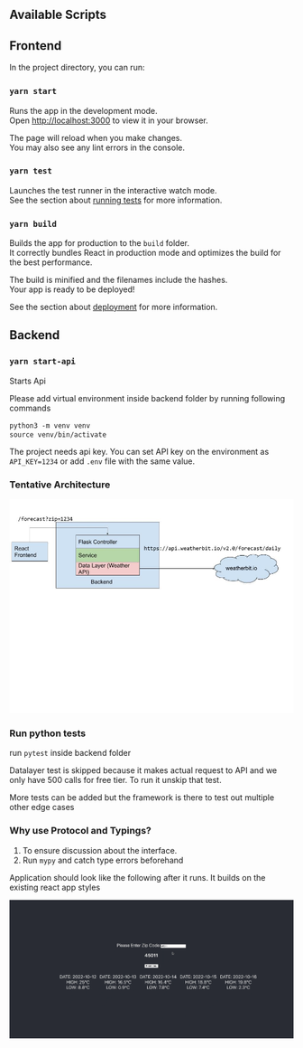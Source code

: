 ## Available Scripts

## Frontend

In the project directory, you can run:

### `yarn start`

Runs the app in the development mode.\
Open [http://localhost:3000](http://localhost:3000) to view it in your browser.

The page will reload when you make changes.\
You may also see any lint errors in the console.

### `yarn test`

Launches the test runner in the interactive watch mode.\
See the section about [running tests](https://facebook.github.io/create-react-app/docs/running-tests) for more information.

### `yarn build`

Builds the app for production to the `build` folder.\
It correctly bundles React in production mode and optimizes the build for the best performance.

The build is minified and the filenames include the hashes.\
Your app is ready to be deployed!

See the section about [deployment](https://facebook.github.io/create-react-app/docs/deployment) for more information.

## Backend
### `yarn start-api`
Starts Api

Please add virtual environment inside backend folder by running following commands
```
python3 -m venv venv
source venv/bin/activate
```
The project needs api key. You can set API key on the environment as `API_KEY=1234` or add `.env` file with the same value.

### Tentative Architecture
![Alt text](/weatherapp.jpg?raw=true "Architecture")

### Run python tests
run `pytest` inside backend folder

Datalayer test is skipped because it makes actual request to API and we only have 500 calls for free tier. To run it unskip that test.

More tests can be added but the framework is there to test out multiple other edge cases

### Why use Protocol and Typings?

1. To ensure discussion about the interface.
2. Run `mypy` and catch type errors beforehand

Application should look like the following after it runs. It builds on the existing react app styles

![Alt text](/weather_app.gif?raw=true "Application")


